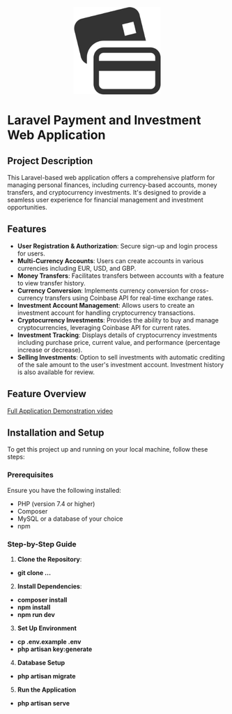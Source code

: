 <div style="text-align: center;">
    <img src="public/images/logo.png" alt="Logo" width="200" height="200"/>
</div>


# Laravel Payment and Investment Web Application

## Project Description

This Laravel-based web application offers a comprehensive platform for managing personal finances, including currency-based accounts, money transfers, and cryptocurrency investments. It's designed to provide a seamless user experience for financial management and investment opportunities.

## Features

- **User Registration & Authorization**: Secure sign-up and login process for users.
- **Multi-Currency Accounts**: Users can create accounts in various currencies including EUR, USD, and GBP.
- **Money Transfers**: Facilitates transfers between accounts with a feature to view transfer history.
- **Currency Conversion**: Implements currency conversion for cross-currency transfers using Coinbase API for real-time exchange rates.
- **Investment Account Management**: Allows users to create an investment account for handling cryptocurrency transactions.
- **Cryptocurrency Investments**: Provides the ability to buy and manage cryptocurrencies, leveraging Coinbase API for current rates.
- **Investment Tracking**: Displays details of cryptocurrency investments including purchase price, current value, and performance (percentage increase or decrease).
- **Selling Investments**: Option to sell investments with automatic crediting of the sale amount to the user's investment account. Investment history is also available for review.

## Feature Overview
[Full Application Demonstration video](https://www.loom.com/share/a0522921aa714ef4a08f4c0ef92a36b5?sid=c47438ab-951a-4937-a61c-c4bbf99fe935)

## Installation and Setup

To get this project up and running on your local machine, follow these steps:

### Prerequisites

Ensure you have the following installed:
- PHP (version 7.4 or higher)
- Composer
- MySQL or a database of your choice
- npm

### Step-by-Step Guide

1. **Clone the Repository**: 
- **git clone ...**
2. **Install Dependencies**: 
- **composer install**
- **npm install**
- **npm run dev**
3. **Set Up Environment**
- **cp .env.example .env**
- **php artisan key:generate**
4. **Database Setup**
- **php artisan migrate**
5. **Run the Application**
- **php artisan serve**
